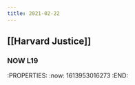```yaml
---
title: 2021-02-22
---
```


## [[Harvard Justice]]
### NOW L19 
:PROPERTIES:
:now: 1613953016273
:END:

